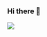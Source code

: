 ### Hi there 👋

<img src="https://capsule-render.vercel.app/api?type=Cylinder&color=auto&height=300&section=header&text=JEONG_D_M&fontSize=90" />
